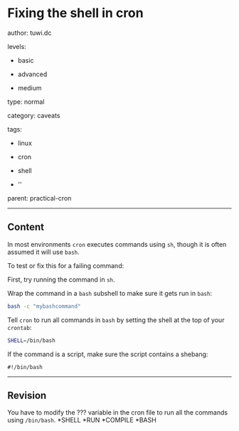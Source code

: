 # Fixing the shell in cron
author: tuwi.dc

levels:

  - basic

  - advanced

  - medium

type: normal

category: caveats

tags:

  - linux

  - cron

  - shell

  - ''

parent: practical-cron

---
## Content

In most environments `cron` executes commands using `sh`, though  it is often assumed it will use `bash`.

To test or fix this for a failing command:

First, try running the command in ``sh``.

Wrap the command in a `bash` subshell to make sure it gets run in `bash`:
    
```bash
bash -c "mybashcommand"
```
Tell `cron` to run all commands in `bash` by setting the shell at the top of your `crontab`:

```bash
SHELL=/bin/bash
```
If the command is a script, make sure the script contains a shebang:

```
#!/bin/bash
```

---
## Revision

You have to modify the ??? variable in the cron file to run all the commands using `/bin/bash`.
*SHELL
*RUN
*COMPILE
*BASH